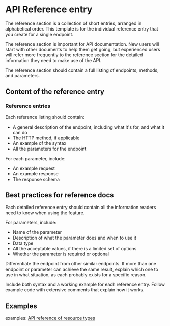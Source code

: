 # API Reference entry

The reference section is a collection of short entries, arranged in alphabetical order. This template is for the individual reference entry that you create for a single endpoint.

The reference section is important for API documentation. New users will start with other documents to help them get going, but experienced users will refer more frequently to the reference section for the detailed information they need to make use of the API.

The reference section should contain a full listing of endpoints, methods, and parameters.

## Content of the reference entry

### Reference entries

Each reference listing should contain:

* A general description of the endpoint, including what it's for, and what it can do
* The HTTP method, if applicable
* An example of the syntax
* All the parameters for the endpoint

For each parameter, include:

* An example request
* An example response
* The response schema

## Best practices for reference docs

Each detailed reference entry should contain all the information readers need to know when using the feature.

For parameters, include:

* Name of the parameter
* Description of what the parameter does and when to use it
* Data type
* All the acceptable values, if there is a limited set of options
* Whether the parameter is required or optional

Differentiate the endpoint from other similar endpoints. If more than one endpoint or parameter can achieve the same result, explain which one to use in what situation, as each probably exists for a specific reason.

Include both syntax and a working example for each reference entry. Follow example code with extensive comments that explain how it works.

## Examples

examples:
[API reference of resource types](https://developers.google.com/gmail/api/v1/reference)
